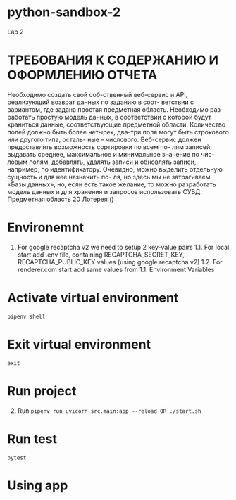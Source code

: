 # python-sandbox-2
Lab 2

# ТРЕБОВАНИЯ К СОДЕРЖАНИЮ И ОФОРМЛЕНИЮ ОТЧЕТА

Необходимо создать свой соб-ственный веб-сервис и API, реализующий возврат данных по заданию в соот-
ветствии с вариантом, где задана простая предметная область. Необходимо раз-
работать простую модель данных, в соответствии с которой будут храниться
данные, соответствующие предметной области. Количество полей должно быть
более четырех, два-три поля могут быть строкового или другого типа, осталь-
ные – числового.
Веб-сервис должен предоставлять возможность сортировки по всем по-
лям записей, выдавать среднее, максимальное и минимальное значение по чис-
ловым полям, добавлять, удалять записи и обновлять записи, например,
по идентификатору.
Очевидно, можно выделить отдельную сущность и для нее назначить по-
ля, но здесь мы не затрагиваем «Базы данных», но, если есть такое желание,
то можно разработать модель данных и для хранения и запросов использовать
СУБД.
Предметная область 20 Лотерея ()

# Environemnt
1. For google recaptcha v2 we need to setup 2 key-value pairs
1.1. For local start add .env file, containing RECAPTCHA_SECRET_KEY, RECAPTCHA_PUBLIC_KEY values (using google recaptcha v2)
1.2. For renderer.com start add same values from 1.1. Environment Variables

# Activate virtual environment
`pipenv shell`

# Exit virtual environment
`exit`

# Run project

2. Run `pipenv run uvicorn src.main:app --reload OR ./start.sh`

# Run test
`pytest`

# Using app
